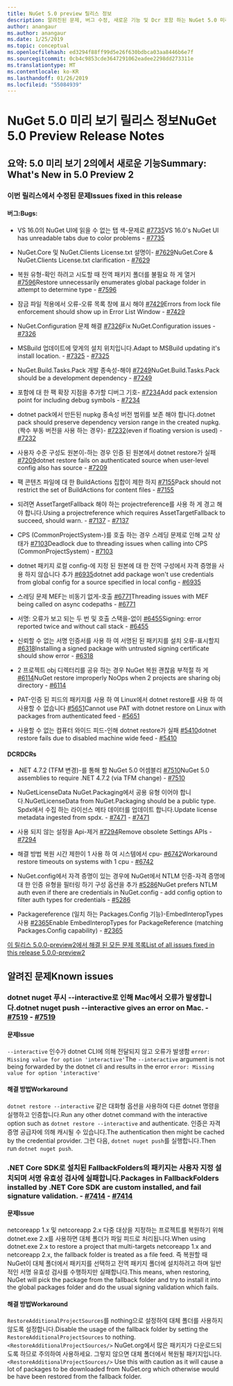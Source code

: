 ```yaml
---
title: NuGet 5.0 preview 릴리스 정보
description: 알려진된 문제, 버그 수정, 새로운 기능 및 Dcr 포함 하는 NuGet 5.0 미리 보기에 대 한 릴리스 정보입니다.
author: anangaur
ms.author: anangaur
ms.date: 1/25/2019
ms.topic: conceptual
ms.openlocfilehash: ed3294f88ff99d5e26f630bdbca03aa8446b6e7f
ms.sourcegitcommit: 0cb4c9853cde3647291062eadee2298dd273311e
ms.translationtype: MT
ms.contentlocale: ko-KR
ms.lasthandoff: 01/26/2019
ms.locfileid: "55084939"
---
```

# <a name="nuget-50-preview-release-notes"></a><span data-ttu-id="52818-103">NuGet 5.0 미리 보기 릴리스 정보</span><span class="sxs-lookup"><span data-stu-id="52818-103">NuGet 5.0 Preview Release Notes</span></span>

## <a name="summary-whats-new-in-50-preview-2"></a><span data-ttu-id="52818-104">요약: 5.0 미리 보기 2의에서 새로운 기능</span><span class="sxs-lookup"><span data-stu-id="52818-104">Summary: What's New in 5.0 Preview 2</span></span>

### <a name="issues-fixed-in-this-release"></a><span data-ttu-id="52818-105">이번 릴리스에서 수정된 문제</span><span class="sxs-lookup"><span data-stu-id="52818-105">Issues fixed in this release</span></span>

#### <a name="bugs"></a><span data-ttu-id="52818-106">버그:</span><span class="sxs-lookup"><span data-stu-id="52818-106">Bugs:</span></span>

* <span data-ttu-id="52818-107">VS 16.0의 NuGet UI에 읽을 수 없는 탭 색-문제로 [#7735](https://github.com/NuGet/Home/issues/7735)</span><span class="sxs-lookup"><span data-stu-id="52818-107">VS 16.0's NuGet UI has unreadable tabs due to color problems - [#7735](https://github.com/NuGet/Home/issues/7735)</span></span>

* <span data-ttu-id="52818-108">NuGet.Core 및 NuGet.Clients License.txt 설명이- [#7629](https://github.com/NuGet/Home/issues/7629)</span><span class="sxs-lookup"><span data-stu-id="52818-108">NuGet.Core & NuGet.Clients License.txt clarification - [#7629](https://github.com/NuGet/Home/issues/7629)</span></span>

* <span data-ttu-id="52818-109">복원 유형-확인 하려고 시도할 때 전역 패키지 폴더를 불필요 하 게 열거 [#7596](https://github.com/NuGet/Home/issues/7596)</span><span class="sxs-lookup"><span data-stu-id="52818-109">Restore unnecessarily enumerates global package folder in attempt to determine type - [#7596](https://github.com/NuGet/Home/issues/7596)</span></span>

* <span data-ttu-id="52818-110">잠금 파일 적용에서 오류-오류 목록 창에 표시 해야 [#7429](https://github.com/NuGet/Home/issues/7429)</span><span class="sxs-lookup"><span data-stu-id="52818-110">Errors from lock file enforcement should show up in Error List Window - [#7429](https://github.com/NuGet/Home/issues/7429)</span></span>

* <span data-ttu-id="52818-111">NuGet.Configuration 문제 해결 [#7326](https://github.com/NuGet/Home/issues/7326)</span><span class="sxs-lookup"><span data-stu-id="52818-111">Fix NuGet.Configuration issues - [#7326](https://github.com/NuGet/Home/issues/7326)</span></span>

* <span data-ttu-id="52818-112">MSBuild 업데이트에 맞게의 설치 위치입니다.</span><span class="sxs-lookup"><span data-stu-id="52818-112">Adapt to MSBuild updating it's install location.</span></span><span data-ttu-id="52818-113">  - [#7325](https://github.com/NuGet/Home/issues/7325)</span><span class="sxs-lookup"><span data-stu-id="52818-113">  - [#7325](https://github.com/NuGet/Home/issues/7325)</span></span>

* <span data-ttu-id="52818-114">NuGet.Build.Tasks.Pack 개발 종속성-해야 [#7249](https://github.com/NuGet/Home/issues/7249)</span><span class="sxs-lookup"><span data-stu-id="52818-114">NuGet.Build.Tasks.Pack should be a development dependency - [#7249](https://github.com/NuGet/Home/issues/7249)</span></span>

* <span data-ttu-id="52818-115">포함에 대 한 팩 확장 지점을 추가할 디버그 기호- [#7234](https://github.com/NuGet/Home/issues/7234)</span><span class="sxs-lookup"><span data-stu-id="52818-115">Add pack extension point for including debug symbols - [#7234](https://github.com/NuGet/Home/issues/7234)</span></span>

* <span data-ttu-id="52818-116">dotnet pack에서 만든된 nupkg 종속성 버전 범위를 보존 해야 합니다.</span><span class="sxs-lookup"><span data-stu-id="52818-116">dotnet pack should preserve dependency version range in the created nupkg.</span></span> <span data-ttu-id="52818-117">(짝수 부동 버전을 사용 하는 경우)- [#7232](https://github.com/NuGet/Home/issues/7232)</span><span class="sxs-lookup"><span data-stu-id="52818-117">(even if floating version is used) - [#7232](https://github.com/NuGet/Home/issues/7232)</span></span>

* <span data-ttu-id="52818-118">사용자 수준 구성도 원본이-하는 경우 인증 된 원본에서 dotnet restore가 실패 [#7209](https://github.com/NuGet/Home/issues/7209)</span><span class="sxs-lookup"><span data-stu-id="52818-118">dotnet restore fails on authenticated source when user-level config also has source - [#7209](https://github.com/NuGet/Home/issues/7209)</span></span>

* <span data-ttu-id="52818-119">팩 콘텐츠 파일에 대 한 BuildActions 집합이 제한 하지 [#7155](https://github.com/NuGet/Home/issues/7155)</span><span class="sxs-lookup"><span data-stu-id="52818-119">Pack should not restrict the set of BuildActions for content files - [#7155](https://github.com/NuGet/Home/issues/7155)</span></span>

* <span data-ttu-id="52818-120">되려면 AssetTargetFallback 해야 하는 projectreference를 사용 하 게 경고 해야 합니다.</span><span class="sxs-lookup"><span data-stu-id="52818-120">Using a projectreference which requires AssetTargetFallback to succeed, should warn.</span></span><span data-ttu-id="52818-121"> - [#7137](https://github.com/NuGet/Home/issues/7137)</span><span class="sxs-lookup"><span data-stu-id="52818-121"> - [#7137](https://github.com/NuGet/Home/issues/7137)</span></span>

* <span data-ttu-id="52818-122">CPS (CommonProjectSystem-)를 호출 하는 경우 스레딩 문제로 인해 교착 상태가 [#7103](https://github.com/NuGet/Home/issues/7103)</span><span class="sxs-lookup"><span data-stu-id="52818-122">Deadlock due to threading issues when calling into CPS (CommonProjectSystem) - [#7103](https://github.com/NuGet/Home/issues/7103)</span></span>

* <span data-ttu-id="52818-123">dotnet 패키지 로컬 config-에 지정 된 원본에 대 한 전역 구성에서 자격 증명을 사용 하지 않습니다 추가 [#6935](https://github.com/NuGet/Home/issues/6935)</span><span class="sxs-lookup"><span data-stu-id="52818-123">dotnet add package won't use credentials from global config for a source specified in local config - [#6935](https://github.com/NuGet/Home/issues/6935)</span></span>

* <span data-ttu-id="52818-124">스레딩 문제 MEF는 비동기 없게-호출 [#6771](https://github.com/NuGet/Home/issues/6771)</span><span class="sxs-lookup"><span data-stu-id="52818-124">Threading issues with MEF being called on async codepaths - [#6771](https://github.com/NuGet/Home/issues/6771)</span></span>

* <span data-ttu-id="52818-125">서명: 오류가 보고 되는 두 번 및 호출 스택을-없이 [#6455](https://github.com/NuGet/Home/issues/6455)</span><span class="sxs-lookup"><span data-stu-id="52818-125">Signing:  error reported twice and without call stack - [#6455](https://github.com/NuGet/Home/issues/6455)</span></span>

* <span data-ttu-id="52818-126">신뢰할 수 없는 서명 인증서를 사용 하 여 서명된 된 패키지를 설치 오류-표시할지 [#6318](https://github.com/NuGet/Home/issues/6318)</span><span class="sxs-lookup"><span data-stu-id="52818-126">Installing a signed package with untrusted signing certificate should show error - [#6318](https://github.com/NuGet/Home/issues/6318)</span></span>

* <span data-ttu-id="52818-127">2 프로젝트 obj 디렉터리를 공유 하는 경우 NuGet 복원 괜찮음 부적절 하 게 [#6114](https://github.com/NuGet/Home/issues/6114)</span><span class="sxs-lookup"><span data-stu-id="52818-127">NuGet restore improperly NoOps when 2 projects are sharing obj directory - [#6114](https://github.com/NuGet/Home/issues/6114)</span></span>

* <span data-ttu-id="52818-128">PAT-인증 된 피드의 패키지를 사용 하 여 Linux에서 dotnet restore를 사용 하 여 사용할 수 없습니다 [#5651](https://github.com/NuGet/Home/issues/5651)</span><span class="sxs-lookup"><span data-stu-id="52818-128">Cannot use PAT with dotnet restore on Linux with packages from authenticated feed - [#5651](https://github.com/NuGet/Home/issues/5651)</span></span>

* <span data-ttu-id="52818-129">사용할 수 없는 컴퓨터 와이드 피드-인해 dotnet restore가 실패 [#5410](https://github.com/NuGet/Home/issues/5410)</span><span class="sxs-lookup"><span data-stu-id="52818-129">dotnet restore fails due to disabled machine wide feed - [#5410](https://github.com/NuGet/Home/issues/5410)</span></span>

#### <a name="dcrs"></a><span data-ttu-id="52818-130">DCR</span><span class="sxs-lookup"><span data-stu-id="52818-130">DCRs</span></span>

* <span data-ttu-id="52818-131">.NET 4.7.2 (TFM 변경)-를 통해 할 NuGet 5.0 어셈블리 [#7510](https://github.com/NuGet/Home/issues/7510)</span><span class="sxs-lookup"><span data-stu-id="52818-131">NuGet 5.0 assemblies to require .NET 4.7.2 (via TFM change) - [#7510](https://github.com/NuGet/Home/issues/7510)</span></span>

* <span data-ttu-id="52818-132">NuGetLicenseData NuGet.Packaging에서 공용 유형 이어야 합니다.</span><span class="sxs-lookup"><span data-stu-id="52818-132">NuGetLicenseData from NuGet.Packaging should be a public type.</span></span> <span data-ttu-id="52818-133">Spdx에서 수집 하는 라이선스 메타 데이터를 업데이트 합니다.</span><span class="sxs-lookup"><span data-stu-id="52818-133">Update license metadata ingested from spdx.</span></span><span data-ttu-id="52818-134"> - [#7471](https://github.com/NuGet/Home/issues/7471)</span><span class="sxs-lookup"><span data-stu-id="52818-134"> - [#7471](https://github.com/NuGet/Home/issues/7471)</span></span>

* <span data-ttu-id="52818-135">사용 되지 않는 설정을 Api-제거 [#7294](https://github.com/NuGet/Home/issues/7294)</span><span class="sxs-lookup"><span data-stu-id="52818-135">Remove obsolete Settings APIs - [#7294](https://github.com/NuGet/Home/issues/7294)</span></span>

* <span data-ttu-id="52818-136">해결 방법 복원 시간 제한이 1 사용 하 여 시스템에서 cpu- [#6742](https://github.com/NuGet/Home/issues/6742)</span><span class="sxs-lookup"><span data-stu-id="52818-136">Workaround restore timeouts on systems with 1 cpu - [#6742](https://github.com/NuGet/Home/issues/6742)</span></span>

* <span data-ttu-id="52818-137">NuGet.config에서 자격 증명이 있는 경우에 NuGet에서 NTLM 인증-자격 증명에 대 한 인증 유형을 필터링 하기 구성 옵션을 추가 [#5286](https://github.com/NuGet/Home/issues/5286)</span><span class="sxs-lookup"><span data-stu-id="52818-137">NuGet prefers NTLM auth even if there are credentials in NuGet.config - add config option to filter auth types for credentials - [#5286](https://github.com/NuGet/Home/issues/5286)</span></span>

* <span data-ttu-id="52818-138">Packagereference (일치 하는 Packages.Config 기능)-EmbedInteropTypes 사용 [#2365](https://github.com/NuGet/Home/issues/2365)</span><span class="sxs-lookup"><span data-stu-id="52818-138">Enable EmbedInteropTypes for PackageReference (matching Packages.Config capability) - [#2365](https://github.com/NuGet/Home/issues/2365)</span></span>

[<span data-ttu-id="52818-139">이 릴리스 5.0.0-preview2에서 해결 된 모든 문제 목록</span><span class="sxs-lookup"><span data-stu-id="52818-139">List of all issues fixed in this release 5.0.0-preview2</span></span>](https://github.com/NuGet/Home/issues?q=is%3Aissue+is%3Aclosed+milestone%3A%224.9.2")


## <a name="known-issues"></a><span data-ttu-id="52818-140">알려진 문제</span><span class="sxs-lookup"><span data-stu-id="52818-140">Known issues</span></span>

### <a name="dotnet-nuget-push---interactive-gives-an-error-on-mac---7519httpsgithubcomnugethomeissues7519"></a><span data-ttu-id="52818-141">dotnet nuget 푸시 --interactive로 인해 Mac에서 오류가 발생합니다.</span><span class="sxs-lookup"><span data-stu-id="52818-141">dotnet nuget push --interactive gives an error on Mac.</span></span><span data-ttu-id="52818-142"> - [#7519](https://github.com/NuGet/Home/issues/7519)</span><span class="sxs-lookup"><span data-stu-id="52818-142"> - [#7519](https://github.com/NuGet/Home/issues/7519)</span></span>

#### <a name="issue"></a><span data-ttu-id="52818-143">문제</span><span class="sxs-lookup"><span data-stu-id="52818-143">Issue</span></span>
<span data-ttu-id="52818-144">`--interactive` 인수가 dotnet CLI에 의해 전달되지 않고 오류가 발생함 `error: Missing value for option 'interactive'`</span><span class="sxs-lookup"><span data-stu-id="52818-144">The `--interactive` argument is not being forwarded by the dotnet cli and results in the error `error: Missing value for option 'interactive'`</span></span>

#### <a name="workaround"></a><span data-ttu-id="52818-145">해결 방법</span><span class="sxs-lookup"><span data-stu-id="52818-145">Workaround</span></span>
<span data-ttu-id="52818-146">`dotnet restore --interactive` 같은 대화형 옵션을 사용하여 다른 dotnet 명령을 실행하고 인증합니다.</span><span class="sxs-lookup"><span data-stu-id="52818-146">Run any other dotnet command with the interactive option such as `dotnet restore --interactive` and authenticate.</span></span> <span data-ttu-id="52818-147">인증은 자격 증명 공급자에 의해 캐시될 수 있습니다.</span><span class="sxs-lookup"><span data-stu-id="52818-147">The authentication then might be cached by the credential provider.</span></span> <span data-ttu-id="52818-148">그런 다음, `dotnet nuget push`를 실행합니다.</span><span class="sxs-lookup"><span data-stu-id="52818-148">Then run `dotnet nuget push`.</span></span>

### <a name="packages-in-fallbackfolders-installed-by-net-core-sdk-are-custom-installed-and-fail-signature-validation---7414httpsgithubcomnugethomeissues7414"></a><span data-ttu-id="52818-149">.NET Core SDK로 설치된 FallbackFolders의 패키지는 사용자 지정 설치되며 서명 유효성 검사에 실패합니다.</span><span class="sxs-lookup"><span data-stu-id="52818-149">Packages in FallbackFolders installed by .NET Core SDK are custom installed, and fail signature validation.</span></span><span data-ttu-id="52818-150"> - [#7414](https://github.com/NuGet/Home/issues/7414)</span><span class="sxs-lookup"><span data-stu-id="52818-150"> - [#7414](https://github.com/NuGet/Home/issues/7414)</span></span>

#### <a name="issue"></a><span data-ttu-id="52818-151">문제</span><span class="sxs-lookup"><span data-stu-id="52818-151">Issue</span></span>
<span data-ttu-id="52818-152">netcoreapp 1.x 및 netcoreapp 2.x 다중 대상을 지정하는 프로젝트를 복원하기 위해 dotnet.exe 2.x를 사용하면 대체 폴더가 파일 피드로 처리됩니다.</span><span class="sxs-lookup"><span data-stu-id="52818-152">When using dotnet.exe 2.x to restore a project that multi-targets netcoreapp 1.x and netcoreapp 2.x, the fallback folder is treated as a file feed.</span></span> <span data-ttu-id="52818-153">즉 복원할 때 NuGet이 대체 폴더에서 패키지를 선택하고 전역 패키지 폴더에 설치하려고 하며 일반적인 서명 유효성 검사를 수행하지만 실패합니다.</span><span class="sxs-lookup"><span data-stu-id="52818-153">This means, when restoring, NuGet will pick the package from the fallback folder and try to install it into the global packages folder and do the usual signing validation which fails.</span></span>

#### <a name="workaround"></a><span data-ttu-id="52818-154">해결 방법</span><span class="sxs-lookup"><span data-stu-id="52818-154">Workaround</span></span>
<span data-ttu-id="52818-155">`RestoreAdditionalProjectSources`를 nothing으로 설정하여 대체 폴더를 사용하지 않도록 설정합니다.</span><span class="sxs-lookup"><span data-stu-id="52818-155">Disable the usage of the fallback folder by setting the `RestoreAdditionalProjectSources` to nothing.</span></span> <span data-ttu-id="52818-156">`<RestoreAdditionalProjectSources/>` NuGet.org에서 많은 패키지가 다운로드되도록 하므로 주의하여 사용하세요. 그렇지 않으면 대체 폴더에서 복원될 패키지입니다.</span><span class="sxs-lookup"><span data-stu-id="52818-156">`<RestoreAdditionalProjectSources/>` Use this with caution as it will cause a lot of packages to be downloaded from NuGet.org which otherwise would be have been restored from the fallback folder.</span></span>
